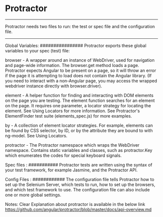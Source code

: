 # Protractor
-------------------------------
Protractor needs two files to run: the test or spec file and the configuration file.
********************************************************************

Global Variables:
################
Protractor exports these global variables to your spec (test) file:

browser - A wrapper around an instance of WebDriver, used for navigation and page-wide information. The browser.get method loads a page. Protractor expects Angular to be present on a page, so it will throw an error if the page it is attempting to load does not contain the Angular library. (If you need to interact with a non-Angular page, you may access the wrapped webdriver instance directly with browser.driver).

element - A helper function for finding and interacting with DOM elements on the page you are testing. The element function searches for
an element on the page. It requires one parameter, a locator strategy for locating the element. See Using Locators for more information. See Protractor's ElementFinder test suite (elements_spec.js) for more examples.

by - A collection of element locator strategies. For example, elements can be found by CSS selector, by ID, or by the attribute they are bound to with ng-model. See Using Locators.

protractor - The Protractor namespace which wraps the WebDriver namespace. Contains static variables and classes, such as protractor.Key which enumerates the codes for special keyboard signals.

Spec files :
###########
Protractor tests are written using the syntax of your test framework, for example Jasmine, and the Protractor API.

Config Files :
############
The configuration file tells Protractor how to set up the Selenium Server, which tests to run, how to set up the browsers, and which test framework to use. The configuration file can also include one or more global settings.


Notes: Clear Explanation about protractor is available in the below link
https://github.com/angular/protractor/blob/master/docs/api-overview.md




























